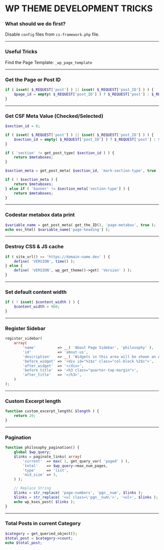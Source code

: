 # WP THEME DEVELOPMENT TRICKS

### What should we do first?
Disable `config` files from `cs-framework.php` file.

<hr>

### Useful Tricks
Find the Page Template: `_wp_page_template`

<hr>

### Get the Page or Post ID
```php
if ( isset( $_REQUEST['post'] ) || isset( $_REQUEST['post_ID'] ) ) {
    $page_id = empty( $_REQUEST['post_ID'] ) ? $_REQUEST['post'] : $_REQUEST['post_ID'];
}
```

<hr>

### Get CSF Meta Value (Checked/Selected)
```php
$section_id = 0;

if ( isset( $_REQUEST['post'] ) || isset( $_REQUEST['post_ID'] ) ) {
	$section_id = empty( $_REQUEST['post_ID'] ) ? $_REQUEST['post'] : $_REQUEST['post_ID'];
}

if ( 'section' != get_post_type( $section_id ) ) {
	return $metaboxes;
}

$section_meta = get_post_meta( $section_id, 'mark-section-type', true );

if ( ! $section_meta ) {
	return $metaboxes;
} else if ( 'banner' != $section_meta['section-type'] ) {
	return $metaboxes;
}
```

<hr>

### Codestar metabox data print
```php
$variable_name = get_post_meta( get_the_ID(), 'page-metabox', true );
echo esc_html( $variable_name['page-heading'] );
```

<hr>

###  Destroy CSS & JS cache
```php
if ( site_url() == 'https://domain-name.dev' ) {
	define( 'VERSION', time() );
} else {
	define( 'VERSION', wp_get_theme()->get( 'Version' ) );
}
```

<hr>

### Set default content width
```php
if ( ! isset( $content_width ) ) {
	$content_width = 960;
}
```

<hr>

### Register Sidebar
```php
register_sidebar(
    array(
        'name'          => __( 'About Page Sidebar', 'philosophy' ),
        'id'            => 'about-us',
        'description'   => __( 'Widgets in this area will be shown an About us page.', 'philosophy' ),
        'before_widget' => '<div id="%1$s" class="col-block %2$s">',
        'after_widget'  => '</div>',
        'before_title'  => '<h3 class="quarter-top-margin">',
        'after_title'   => '</h3>',
    )
);
```

<hr>

### Custom Excerpt length
```php
function custom_excerpt_length( $length ) {
	return 20;
}
```

<hr>

### Pagination
```php
function philosophy_pagination() {
	global $wp_query;
	$links = paginate_links( array(
		'current'  => max( 1, get_query_var( 'paged' ) ),
		'total'    => $wp_query->max_num_pages,
		'type'     => 'list',
		'mid_size' => 3,
	) );

    // Replace String
	$links = str_replace( 'page-numbers', 'pgn__num', $links );
	$links = str_replace( '<ul class=\'pgn__num\'>', '<ul>', $links );
	echo wp_kses_post( $links );
}
```

<hr>

### Total Posts in current Category
```php
$category = get_queried_object();
$total_post = $category->count;
echo $total_post;
```
